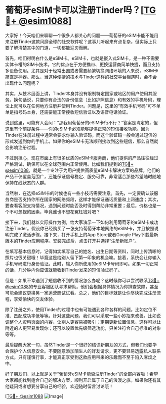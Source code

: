 # 葡萄牙eSIM卡可以注册Tinder吗？[[TG💪+ @esim1088](https://t.me/s/esim1088)]

大家好！今天咱们来聊聊一个很多人都关心的问题——葡萄牙的eSIM卡能不能用来注册Tinder这款风靡全球的社交软件呢？这事儿听起来有点复杂，但实际上只要了解清楚其中的门道，一切都能迎刃而解。

首先，咱们得明白什么是eSIM卡。eSIM卡，也就是嵌入式SIM卡，是一种不需要实体卡槽的SIM卡技术。它的优点在于方便携带、更换运营商简单快捷，而且支持多设备使用。尤其是对于经常出国或者需要频繁切换网络环境的人来说，eSIM卡简直是神器。那么，当这种便捷的技术与Tinder这样的社交平台相遇时，会不会出现什么问题呢？

其实，从技术层面上讲，Tinder本身并没有限制特定国家或地区的用户使用其服务。换句话说，只要你有合法的身份信息（比如护照信息）和有效的手机号码，理论上就可以在任何地方注册并使用Tinder。问题是，这里的“有效手机号码”可不单单是指号码本身，还需要能正常接收短信验证以及语音电话验证。

说到这里，可能有人会问：“那我用葡萄牙的eSIM卡行不行？”答案是肯定的，但这里有个前提条件——你的eSIM卡必须能够提供正常的短信接收功能。因为Tinder在注册过程中通常会要求你输入验证码，而这个验证码一般会通过短信的形式发送到你的手机上。如果你的eSIM卡无法顺利接收到这些短信，那么自然就会影响注册过程。

不过别担心，现在市面上有很多优质的eSIM卡服务商，他们提供的产品往往经过严格测试，确保可以在全球范围内正常使用。比如我们提到的[TG💪+ @esim1088](https://t.me/s/esim1088)，就是一个专注于为用户提供高质量eSIM卡解决方案的品牌。他们的产品不仅覆盖范围广，还能保证信号稳定、服务可靠，非常适合那些希望随时随地保持在线状态的人群。

当然啦，在选择eSIM卡的时候也有一些小技巧需要注意。首先，一定要确认该服务商是否支持你所在国家的网络频段，这样才能保证通话质量和上网速度；其次，要查看客服支持情况，遇到问题时能否及时得到帮助非常重要；最后，价格也是一个不可忽视的因素，毕竟谁也不想花冤枉钱对吧？

接下来，我们就以实际操作为例，给大家演示一下如何利用葡萄牙的eSIM卡成功注册Tinder。假设你已经购买了一张支持葡萄牙本地网络的eSIM卡，并且按照说明完成了激活步骤。接下来，打开手机上的App Store或者Google Play下载最新版本的Tinder应用程序。安装完成后，点击打开并选择“注册新账户”。

在填写基本信息时，记得如实填写自己的姓名、出生日期等资料，同时上传清晰的照片也很关键哦！毕竟这是给别人留下第一印象的机会嘛。接着，系统会让你输入手机号码进行身份验证。此时，输入你所使用的eSIM卡号码即可。如果一切正常的话，几分钟内你应该就能收到Tinder发来的短信验证码了。

但是！如果不幸遇到了短信收不到的情况怎么办呢？这时候你可以尝试联系[TG💪+ @esim1088](https://t.me/s/esim1088)的专业客服团队寻求帮助。他们会根据具体情况为你排查故障，甚至可能会建议更换另一家运营商试试看。总之，他们的目标就是让你尽快完成注册流程，享受愉快的交友体验。

除了注册之外，使用Tinder的过程中也有可能遇到各种各样的问题，比如定位不准、匹配成功率低等等。针对这些问题，我们可以采取一些小妙招来改善。比如说调整个人资料页面的内容，让别人更容易被吸引；定期更新位置信息，这样可以让附近的人更容易发现你；还可以设置优先级筛选功能，只关注符合自己标准的对象等等。

最后提醒大家一句，虽然Tinder是一个很好的结识新朋友的方式，但我们也要学会保护个人信息安全。不要随意添加陌生人的好友请求，更不要轻易透露私人联系方式。只有谨慎行事，才能真正享受到这款应用带来的乐趣而不至于陷入麻烦之中。

好了朋友们，以上就是关于“葡萄牙eSIM卡能否注册Tinder”的全部内容啦！希望大家都能找到适合自己的解决方案，顺利开启属于自己的浪漫之旅。如果你还有其他疑问或者想要分享自己的经验，欢迎随时留言讨论哦！

[[TG💪+ @esim1088](https://t.me/s/esim1088) ![Image](https://i.postimg.cc/4NQfJmqS/Snipaste-2025-05-13-00-14-12.png)]